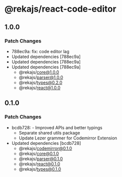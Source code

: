 # @rekajs/react-code-editor

## 1.0.0

### Patch Changes

- 788ec9a: fix: code editor lag
- Updated dependencies [788ec9a]
- Updated dependencies [788ec9a]
- Updated dependencies [788ec9a]
  - @rekajs/core@1.0.0
  - @rekajs/parser@1.0.0
  - @rekajs/types@0.2.0
  - @rekajs/react@1.0.0

## 0.1.0

### Patch Changes

- bcdb728: - Improved APIs and better typings
  - Separate shared utils package
  - Update Lezer grammer for Codemirror Extension
- Updated dependencies [bcdb728]
  - @rekajs/codemirror@0.1.0
  - @rekajs/core@0.1.0
  - @rekajs/parser@0.1.0
  - @rekajs/react@0.1.0
  - @rekajs/types@0.1.0
